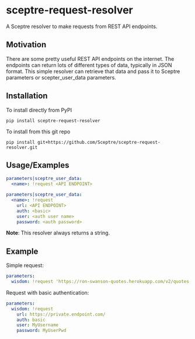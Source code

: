 # sceptre-request-resolver

A Sceptre resolver to make requests from REST API endpoints.

## Motivation

There are some pretty useful REST API endpoints on the internet.  The endpoints
can return lots of different types of data, typically in JSON format.
This simple resolver can retrieve that data and pass it to Sceptre parameters
or scepter_user_data parameters.

## Installation

To install directly from PyPI
```shell
pip install sceptre-request-resolver
```

To install from this git repo
```shell
pip install git+https://github.com/Sceptre/sceptre-request-resolver.git
```

## Usage/Examples

```yaml
parameters|sceptre_user_data:
  <name>: !request <API ENDPOINT>
```

```yaml
parameters|sceptre_user_data:
  <name>: !request
    url: <API ENDPOINT>
    auth: <basic>
    user: <auth user name>
    password: <auth password>
```

__Note__: This resolver always returns a string.


## Example

Simple request:

```yaml
parameters:
  wisdom: !request 'https://ron-swanson-quotes.herokuapp.com/v2/quotes'
```

Request with basic authentication:
```yaml
parameters:
  wisdom: !request
    url: https://private.endpoint.com/
    auth: basic
    user: MyUsername
    password: MyUserPwd
```
